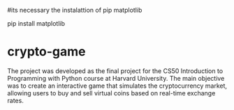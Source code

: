 #its necessary the instalattion of pip matplotlib

pip install matplotlib

# crypto-game
The project was developed as the final project for the CS50 Introduction to Programming with Python course at Harvard University. The main objective was to create an interactive game that simulates the cryptocurrency market, allowing users to buy and sell virtual coins based on real-time exchange rates.

